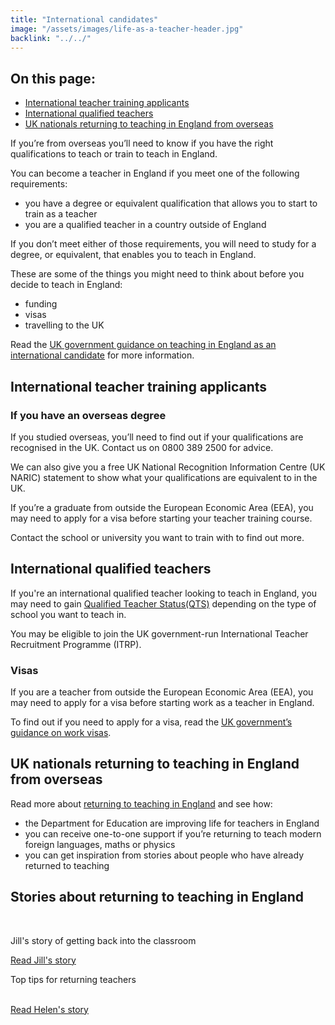 ```yaml
---
title: "International candidates"
image: "/assets/images/life-as-a-teacher-header.jpg"
backlink: "../../"
---
```

<div class="content__right">
  <div class="link-block link-block--jump">
    <h2 class="link-block__header">On this page:</h2>
    <ul class="link-block__list">
      <li><a href="#international-teacher-training-applicants">International teacher training applicants</a></li>
      <li><a href="#international-qualified-teachers">International qualified teachers</a></li>
      <li><a href="#UK-nationals-returning-to-teaching-in-England-from-overseas">UK nationals returning to teaching in England from overseas</a></li>
    </ul>
  </div>
</div>

<div class="content__left">
  <p>If you’re from overseas you’ll need to know if you have the right qualifications to teach or train to teach in England.</p>
  <p>You can become a teacher in England if you meet one of the following requirements:</p>
  <ul>
    <li><span>you have a degree or equivalent qualification that allows you to start to train as a teacher</span></li>
    <li><span>you are a qualified teacher in a country outside of England</span></li>
  </ul>
  <p>If you don’t meet either of those requirements, you will need to study for a degree, or equivalent, that enables you to teach in England.</p>
  <p>These are some of the things you might need to think about before you decide to teach in England:</p>
  <ul>
    <li><span>funding</span></li>
    <li><span>visas</span></li> 
    <li><span>travelling to the UK</span></li>
  </ul>

  <p>Read the <a href="https://beta-getintoteaching.education.gov.uk/guidance#10" target="_blank">UK government guidance on teaching in England as an international candidate</a> for more information.</p>

  <h2 id="international-teacher-training-applicants">International teacher training applicants</h2>
  <h3>If you have an overseas degree</h3>

  <p>If you studied overseas, you’ll need to find out if your qualifications are recognised in the UK. Contact us on 0800 389 2500 for advice.</p>

  <p>We can also give you a free UK National Recognition Information Centre (UK NARIC) statement to show what your qualifications are equivalent to in the UK.</p>

  <p>If you’re a graduate from outside the European Economic Area (EEA), you may need to apply for a visa before starting your teacher training course.</p>

  <p>Contact the school or university you want to train with to find out more.</p>

  <h2 id="international-qualified-teachers">International qualified teachers</h2>

  <p>If you're an international qualified teacher looking to teach in England, you may need to gain <a href="https://www.gov.uk/government/collections/qualified-teacher-status-qts" target="_blank">Qualified Teacher Status(QTS)</a> depending on the type of school you want to teach in.</p>

  <p>You may be eligible to join the UK government-run International Teacher Recruitment Programme (ITRP).</p>
    
  <h3>Visas</h3>
  
  <p>If you are a teacher from outside the European Economic Area (EEA), you may need to apply for a visa before starting work as a teacher in England.</p>
  
  <p>To find out if you need to apply for a visa, read the <a href="https://www.gov.uk/browse/visas-immigration/work-visas" target="_blank">UK government’s guidance on work visas</a>.</p>
 
<h2 id="UK-nationals-returning-to-teaching-in-England-from-overseas">UK nationals returning to teaching in England from overseas</h2> 

<p>Read more about <a href="returning-to-teaching">returning to teaching in England</a> and see how:</p>

  <ul>
    <li><span>the Department for Education are improving life for teachers in England</span></li>
    <li><span>you can receive one-to-one support if you’re returning to teach modern foreign languages, maths or physics</span></li>
    <li><span>you can get inspiration from stories about people who have already returned to teaching</span></li>
  </ul>

  <h2>Stories about returning to teaching in England</h2> 
  <br/>

  <div class="stories-inline">
    <div class="stories-inline__block">
      <a href="/life-as-a-teacher/my-story-into-teaching/returners/getting-back-into-the-classroom">
        <div class="stories-inline__block__thumb" style="background-image:url('/assets/images/stories/stories-jill.png')"></div>
      </a>
      <div class="stories-inline__block__content">
        <p>Jill's story of getting back into the classroom</p>
        <a class="git-link" href="/life-as-a-teacher/my-story-into-teaching/returners/getting-back-into-the-classroom">Read Jill's story</a>
      </div>
    </div>
    <div class="stories-inline__block">
      <a href="/life-as-a-teacher/my-story-into-teaching/returners/top-tips-for-returning-teachers">
        <div class="stories-inline__block__thumb" style="background-image:url('/assets/images/stories/stories-helen.jpg')"></div>
      </a>
      <div class="stories-inline__block__content">
        <p>Top tips for returning teachers</p>
        <a class="git-link" href="/life-as-a-teacher/my-story-into-teaching/returners/top-tips-for-returning-teachers">
        <br/>
        Read Helen's story</a>
      </div>
    </div>
  </div>

</div>
  








  
  






